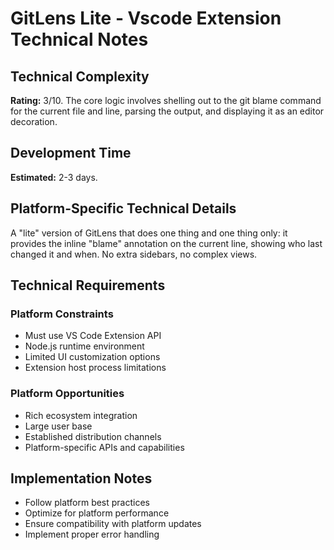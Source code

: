 # GitLens Lite - Vscode Extension Technical Notes

## Technical Complexity
**Rating:** 3/10. The core logic involves shelling out to the git blame command for the current file and line, parsing the output, and displaying it as an editor decoration.

## Development Time
**Estimated:** 2-3 days.

## Platform-Specific Technical Details
A "lite" version of GitLens that does one thing and one thing only: it provides the inline "blame" annotation on the current line, showing who last changed it and when. No extra sidebars, no complex views.

## Technical Requirements

### Platform Constraints
- Must use VS Code Extension API
- Node.js runtime environment
- Limited UI customization options
- Extension host process limitations

### Platform Opportunities
- Rich ecosystem integration
- Large user base
- Established distribution channels
- Platform-specific APIs and capabilities

## Implementation Notes
- Follow platform best practices
- Optimize for platform performance
- Ensure compatibility with platform updates
- Implement proper error handling
